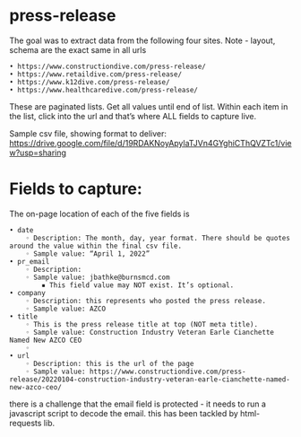 # press-release

The goal was to extract data from the following four sites. Note - layout, schema are the exact same in all urls

    • https://www.constructiondive.com/press-release/
    • https://www.retaildive.com/press-release/ 
    • https://www.k12dive.com/press-release/
    • https://www.healthcaredive.com/press-release/

These are paginated lists. Get all values until end of list. 
Within each item in the list, click into the url and that’s where ALL fields to capture live.

Sample csv file, showing format to deliver: https://drive.google.com/file/d/19RDAKNoyApylaTJVn4GYghiCThQVZTc1/view?usp=sharing

# Fields to capture:

The on-page location of each of the five fields is 

    • date
        ◦ Description: The month, day, year format. There should be quotes around the value within the final csv file.
        ◦ Sample value: “April 1, 2022”
    • pr_email
        ◦ Description:
        ◦ Sample value: jbathke@burnsmcd.com
            ▪ This field value may NOT exist. It’s optional.
    • company
        ◦ Description: this represents who posted the press release.
        ◦ Sample value: AZCO
    • title
        ◦ This is the press release title at top (NOT meta title).
        ◦ Sample value: Construction Industry Veteran Earle Cianchette Named New AZCO CEO
        ◦ 
    • url
        ◦ Description: this is the url of the page
        ◦ Sample value: https://www.constructiondive.com/press-release/20220104-construction-industry-veteran-earle-cianchette-named-new-azco-ceo/
        
there is a challenge that the email field is protected - it needs to run a javascript script to decode the email.
this has been tackled by html-requests lib.
